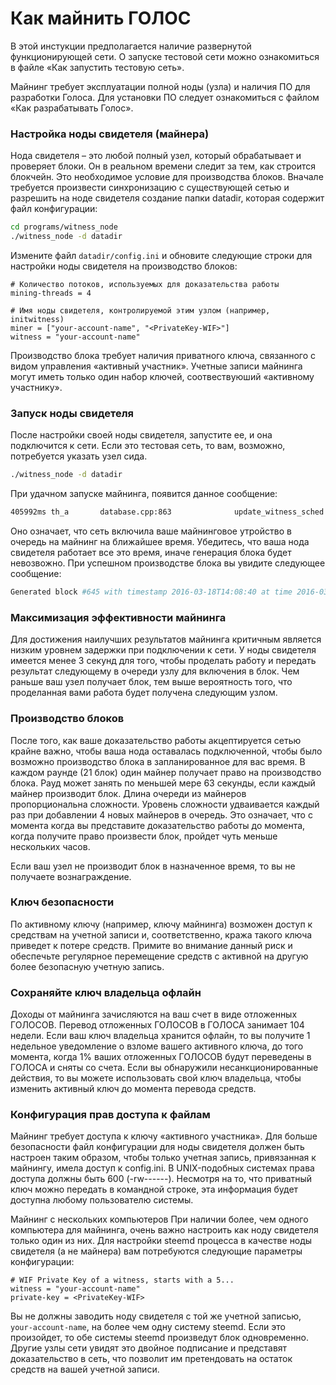 # Как майнить ГОЛОС

В этой инстукции предполагается наличие развернутой функционирующей сети. О запуске тестовой сети можно ознакомиться в файле «Как запустить тестовую сеть».

Майнинг требует эксплуатации полной ноды (узла) и наличия ПО для разработки Голоса. Для установки ПО следует ознакомиться с файлом «Как разрабатывать Голос».

### Настройка ноды свидетеля (майнера)

Нода свидетеля – это любой полный узел, который обрабатывает и проверяет блоки. Он в реальном времени следит за тем, как строится блокчейн. Это необходимое условие для производства блоков. Вначале требуется произвести синхронизацию с существующей сетью и разрешить на ноде свидетеля создание папки datadir, которая содержит файл конфигурации:

```bash
cd programs/witness_node
./witness_node -d datadir 
```

Измените файл `datadir/config.ini` и обновите следующие строки для настройки ноды свидетеля на производство блоков:

```
# Количество потоков, используемых для доказательства работы
mining-threads = 4

# Имя ноды свидетеля, контролируемой этим узлом (например, initwitness)
miner = ["your-account-name", "<PrivateKey-WIF>"]
witness = "your-account-name"
```

Производство блока требует наличия приватного ключа, связанного с видом управления «активный участник». Учетные записи майнинга могут иметь только один набор ключей, соотвествуюший «активному участнику».

### Запуск ноды свидетеля

После настройки своей ноды свидетеля, запустите ее, и она подключится к сети. Если это тестовая сеть, то вам, возможно, потребуется указать узел сида.

```bash
./witness_node -d datadir
```
При удачном запуске майнинга, появится данное сообщение:

```bash
405992ms th_a       database.cpp:863              update_witness_sched ] scheduling miner <miner-name>
```

Оно означает, что сеть включила ваше майнинговое утройство в очередь на майнинг на ближайшее время. Убедитесь, что ваша нода свидетеля работает все это время, иначе генерация блока будет невозвожно. При успешном производстве блока вы увидите следующее сообщение:

```bash
Generated block #645 with timestamp 2016-03-18T14:08:40 at time 2016-03-18T14:08:40 by <miner-name>
```

### Максимизация эффективности майнинга

Для достижения наилучших результатов майнинга критичным является низким уровнем задержки при подключении к сети. У ноды свидетеля имеется менее 3 секунд для того, чтобы проделать работу и передать результат следующему в очереди узлу для включения в блок. Чем раньше ваш узел получает блок, тем выше вероятность того, что проделанная вами работа будет получена следующим узлом.

### Производство блоков

После того, как ваше доказательство работы акцептируется сетью крайне важно, чтобы ваша нода оставалась подключенной, чтобы было возможно производство блока в запланированное для вас время. В каждом раунде (21 блок) один майнер получает право на производство блока. Рауд может занять по меньшей мере 63 секунды, если каждый майнер производит блок. Длина очереди из майнеров пропорциональна сложности. Уровень сложности удваивается каждый раз при добавлении 4 новых майнеров в очередь. Это означает, что с момента когда вы представите доказательство работы до момента, когда получите право произвести блок, пройдет чуть меньше нескольких часов.

Если ваш узел не производит блок в назначенное время, то вы не получаете вознаграждение.

### Ключ безопасности

По активному ключу (например, ключу майнинга) возможен доступ к средствам на учетной записи и, соответственно, кража такого ключа приведет к потере средств. Примите во внимание данный риск и обеспечьте регулярное перемещение средств с активной на другую более безопасную учетную запись. 

### Сохраняйте ключ владельца офлайн

Доходы от майнинга зачисляются на ваш счет в виде отложенных ГОЛОСОВ. Перевод отложенных ГОЛОСОВ в ГОЛОСА занимает 104 недели. Если ваш ключ владельца хранится офлайн, то вы получите 1 недельное уведомление о взломе вашего активного ключа, до того момента, когда 1% ваших отложенных ГОЛОСОВ будут переведены в ГОЛОСА и сняты со счета. Если вы обнаружили несанкционированные действия, то вы можете использовать свой ключ владельца, чтобы изменить активный ключ до момента перевода средств.

### Конфигурация прав доступа к файлам

Майнинг требует доступа к ключу «активного участника». Для больше безопасности файл конфигурации для ноды свидетеля должен быть настроен таким образом, чтобы только учетная запись, привязанная к майнингу, имела доступ к config.ini. В UNIX-подобных системах права доступа должны быть 600 (-rw------). Несмотря на то, что приватный ключ можно передать в командной строке, эта информация будет доступна любому пользователю системы.

Майнинг с нескольких компьютеров
При наличии более, чем одного компьютера для майнинга, очень важно настроить как ноду свидетеля только один из них. Для настройки steemd процесса в качестве ноды свидетеля (а не майнера) вам потребуются следующие параметры конфигурации:

```
# WIF Private Key of a witness, starts with a 5...
witness = "your-account-name"
private-key = <PrivateKey-WIF>
```

Вы не должны заводить ноду свидетеля с той же учетной записью, `your-account-name`, на более чем одну систему steemd. Если это произойдет, то обе системы steemd произведут блок одновременно. Другие узлы сети увидят это двойное подписание и представят доказательство в сеть, что позволит им претендовать на остаток средств на вашей учетной записи.

